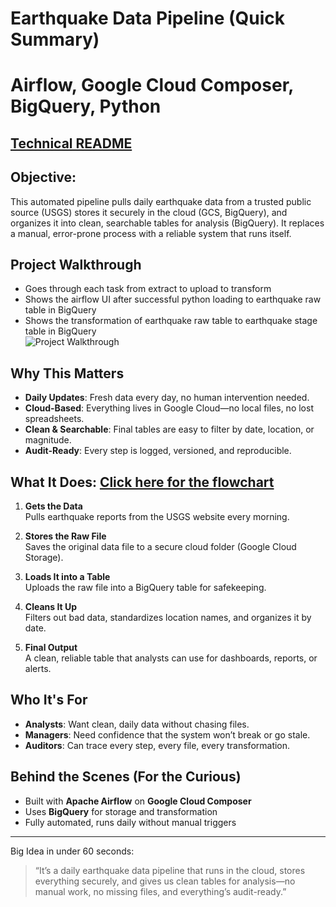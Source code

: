 # Earthquake Data Pipeline (Quick Summary)
# Airflow, Google Cloud Composer, BigQuery, Python

## [Technical README](README-tech.md)
## Objective:

This automated pipeline pulls daily earthquake data from a trusted public source (USGS) stores it securely in the cloud (GCS, BigQuery), and organizes it into clean, searchable tables for analysis (BigQuery). It replaces a manual, error-prone process with a reliable system that runs itself.

## Project Walkthrough
- Goes through each task from extract to upload to transform
- Shows the airflow UI after successful python loading to earthquake raw table in BigQuery
- Shows the transformation of earthquake raw table to earthquake stage table in BigQuery
<br>![Project Walkthrough](composer_usgs_2x.mp4_3.0x_720px_.gif)

## Why This Matters

- **Daily Updates**: Fresh data every day, no human intervention needed.
- **Cloud-Based**: Everything lives in Google Cloud—no local files, no lost spreadsheets.
- **Clean & Searchable**: Final tables are easy to filter by date, location, or magnitude.
- **Audit-Ready**: Every step is logged, versioned, and reproducible.

## What It Does:  [Click here for the flowchart](flowchart_composer.txt)

1. **Gets the Data**  
   Pulls earthquake reports from the USGS website every morning.

2. **Stores the Raw File**  
   Saves the original data file to a secure cloud folder (Google Cloud Storage).

3. **Loads It into a Table**  
   Uploads the raw file into a BigQuery table for safekeeping.

4. **Cleans It Up**  
   Filters out bad data, standardizes location names, and organizes it by date.

5. **Final Output**  
   A clean, reliable table that analysts can use for dashboards, reports, or alerts.

## Who It's For

- **Analysts**: Want clean, daily data without chasing files.
- **Managers**: Need confidence that the system won’t break or go stale.
- **Auditors**: Can trace every step, every file, every transformation.

## Behind the Scenes (For the Curious)

- Built with **Apache Airflow** on **Google Cloud Composer**
- Uses **BigQuery** for storage and transformation
- Fully automated, runs daily without manual triggers

---

 Big Idea in under 60 seconds:

> “It’s a daily earthquake data pipeline that runs in the cloud, stores everything securely, and gives us clean tables for analysis—no manual work, no missing files, and everything’s audit-ready.”


